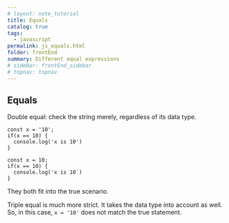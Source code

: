 ```yaml
---
# layout: note_tutorial
title: Equals
catalog: true
tags: 
  - javascript
permalink: js_equals.html
folder: frontEnd
summary: Different equal expressions
# sidebar: frontEnd_sidebar
# topnav: topnav
---
```


## Equals

Double equal: check the string merely, regardless of its data type.

```
const x = '10';
if(x == 10) {
  console.log('x is 10')
}
```

```
const x = 10;
if(x == 10) {
  console.log('x is 10`)
}
```

They both fit into the true scenario.

Triple equal is much more strict. It takes the data type into account as well. So, in this case, `x = '10'` does not match the true statement.